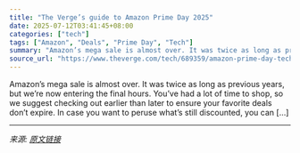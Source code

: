 ```yaml
---
title: "The Verge’s guide to Amazon Prime Day 2025"
date: 2025-07-12T03:41:45+08:00
categories: ["tech"]
tags: ["Amazon", "Deals", "Prime Day", "Tech"]
summary: "Amazon’s mega sale is almost over. It was twice as long as previous years, but we’re now entering the final hours. You’ve had a lot of time to shop, so we suggest checking out earlier than later to en"
source_url: "https://www.theverge.com/tech/689359/amazon-prime-day-tech-deals-guide-2025"
---
```


Amazon’s mega sale is almost over. It was twice as long as previous years, but we’re now entering the final hours. You’ve had a lot of time to shop, so we suggest checking out earlier than later to ensure your favorite deals don’t expire. In case you want to peruse what’s still discounted, you can [&#8230;]

---

*来源: [原文链接](https://www.theverge.com/tech/689359/amazon-prime-day-tech-deals-guide-2025)*
